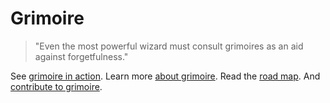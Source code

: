 Grimoire
=================
> "Even the most powerful wizard must consult grimoires as an aid against forgetfulness."

See [grimoire in action](http://grimoire.arrdem.com/).
Learn more [about grimoire](http://grimoire.arrdem.com/about/).
Read the [road map](http://www.arrdem.com/2014/07/12/of_mages_and_grimoires/).
And [contribute to grimoire](http://grimoire.arrdem.com/contributing/).
